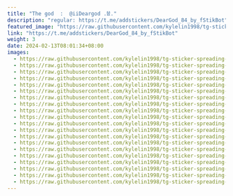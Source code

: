 ```yaml
---
title: "The god  :  @iiDeargod .𖠅."
description: "regular: https://t.me/addstickers/DearGod_84_by_fStikBot"
featured_image: "https://raw.githubusercontent.com/kylelin1998/tg-sticker-spreading-worldwide-images/main/img/7ef89a92-dac1-42ba-9c8e-99165c86b996.jpg"
link: "https://t.me/addstickers/DearGod_84_by_fStikBot"
weight: 3
date: 2024-02-13T08:01:34+08:00
images:
  - https://raw.githubusercontent.com/kylelin1998/tg-sticker-spreading-worldwide-images/main/img/7ef89a92-dac1-42ba-9c8e-99165c86b996.jpg
  - https://raw.githubusercontent.com/kylelin1998/tg-sticker-spreading-worldwide-images/main/img/3026606b-e265-459b-b12c-bd425e114f1b.jpg
  - https://raw.githubusercontent.com/kylelin1998/tg-sticker-spreading-worldwide-images/main/img/381c6d3f-4655-4d6b-b153-58a638e3c612.jpg
  - https://raw.githubusercontent.com/kylelin1998/tg-sticker-spreading-worldwide-images/main/img/e517a32f-8a70-4001-8593-805c331a1a93.jpg
  - https://raw.githubusercontent.com/kylelin1998/tg-sticker-spreading-worldwide-images/main/img/34c2d868-cce2-49f6-b74d-3adf05ab6de2.jpg
  - https://raw.githubusercontent.com/kylelin1998/tg-sticker-spreading-worldwide-images/main/img/87ebb729-acae-44c4-93bf-3a8416bcb1c9.jpg
  - https://raw.githubusercontent.com/kylelin1998/tg-sticker-spreading-worldwide-images/main/img/a6dd1ce9-5aaa-42f4-8296-c2b36f50c185.jpg
  - https://raw.githubusercontent.com/kylelin1998/tg-sticker-spreading-worldwide-images/main/img/30bc4428-d93a-4d8e-923b-268fc3dc0666.jpg
  - https://raw.githubusercontent.com/kylelin1998/tg-sticker-spreading-worldwide-images/main/img/77416344-84e6-4e34-97c3-948d42c6c4d4.jpg
  - https://raw.githubusercontent.com/kylelin1998/tg-sticker-spreading-worldwide-images/main/img/994c8875-311e-42ff-bbe5-662a8f44c8f0.jpg
  - https://raw.githubusercontent.com/kylelin1998/tg-sticker-spreading-worldwide-images/main/img/1360547c-33ec-4638-9391-7da4722a6bea.jpg
  - https://raw.githubusercontent.com/kylelin1998/tg-sticker-spreading-worldwide-images/main/img/06dca9b4-e50e-4a14-9337-5d90b3dec720.jpg
  - https://raw.githubusercontent.com/kylelin1998/tg-sticker-spreading-worldwide-images/main/img/02b43619-531a-4915-b2e2-bf0f3b3ad9cf.jpg
  - https://raw.githubusercontent.com/kylelin1998/tg-sticker-spreading-worldwide-images/main/img/d02112de-6c50-4c06-a4b5-1ab3d55dc33d.jpg
  - https://raw.githubusercontent.com/kylelin1998/tg-sticker-spreading-worldwide-images/main/img/5cf20516-9c3b-4c75-bf73-17effb2777c6.jpg
  - https://raw.githubusercontent.com/kylelin1998/tg-sticker-spreading-worldwide-images/main/img/dd195e8d-03ae-4577-adb0-d6592d018c80.jpg
  - https://raw.githubusercontent.com/kylelin1998/tg-sticker-spreading-worldwide-images/main/img/1d9ca21a-cd29-4629-b191-61a0729af05e.jpg
  - https://raw.githubusercontent.com/kylelin1998/tg-sticker-spreading-worldwide-images/main/img/2d90104e-6366-4e76-9026-f8e506bbacce.jpg
  - https://raw.githubusercontent.com/kylelin1998/tg-sticker-spreading-worldwide-images/main/img/0f5dd5b3-287c-46f5-bdbd-43b58b4a898f.jpg
  - https://raw.githubusercontent.com/kylelin1998/tg-sticker-spreading-worldwide-images/main/img/51dc27f2-eb0f-41e1-9c75-bd220950d2e9.jpg
---
```

